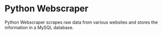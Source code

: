 # Python Webscraper 

Python Webscraper scrapes raw data from various websites and stores the information 
in a MySQL database.  